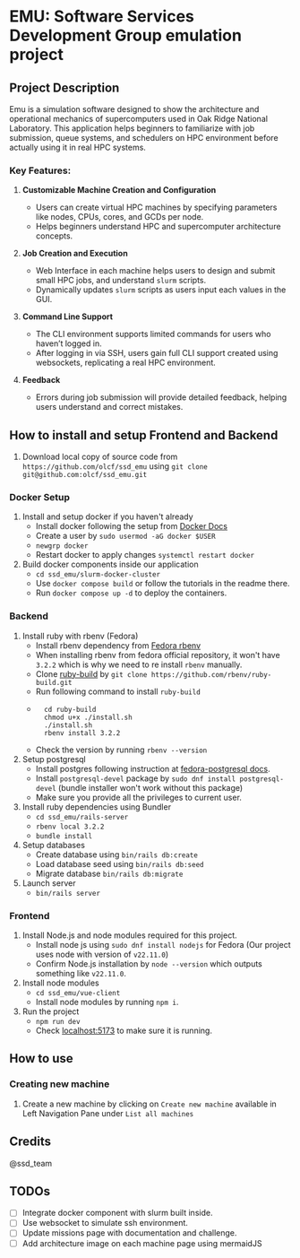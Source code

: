 # EMU: Software Services Development Group emulation project

## Project Description
Emu is a simulation software designed to show the architecture and operational mechanics of supercomputers used in Oak Ridge National Laboratory. This application helps beginners to familiarize with job submission, queue systems, and schedulers on HPC environment before actually using it in real HPC systems. 
### Key Features:
1. **Customizable Machine Creation and Configuration**  
   - Users can create virtual HPC machines by specifying parameters like nodes, CPUs, cores, and GCDs per node.  
   - Helps beginners understand HPC and supercomputer architecture concepts.

2. **Job Creation and Execution**  
   - Web Interface in each machine helps users to design and submit small HPC jobs, and understand `slurm` scripts.  
   - Dynamically updates `slurm` scripts as users input each values in the GUI.

3. **Command Line Support**  
   - The CLI environment supports limited commands for users who haven’t logged in.  
   - After logging in via SSH, users gain full CLI support created using websockets, replicating a real HPC environment.

4. **Feedback**  
   - Errors during job submission will provide detailed feedback, helping users understand and correct mistakes.


## How to install and setup Frontend and Backend
1. Download local copy of source code from `https://github.com/olcf/ssd_emu` using `git clone git@github.com:olcf/ssd_emu.git` 

### Docker Setup
1. Install and setup docker if you haven't already
    - Install docker following the setup from [Docker Docs](https://docs.docker.com/engine/install/fedora/#install-using-the-repository)
    - Create a user by `sudo usermod -aG docker $USER`
    - `newgrp docker`
    - Restart docker to apply changes `systemctl restart docker`
2. Build docker components inside our application
    - `cd ssd_emu/slurm-docker-cluster`
    - Use `docker compose build` or follow the tutorials in the readme there. 
    - Run `docker compose up -d` to deploy the containers. 
### Backend
1. Install ruby with rbenv (Fedora)
    - Install rbenv dependency from [Fedora rbenv](https://developer.fedoraproject.org/start/sw/web-app/rails.html)
    - When installing rbenv from fedora official repository, it won't have `3.2.2` which is why we need to re install `rbenv` manually.
    - Clone [ruby-build](https://github.com/rbenv/ruby-build) by `git clone https://github.com/rbenv/ruby-build.git`
    - Run following command to install `ruby-build`
    - ```
        cd ruby-build
        chmod u+x ./install.sh
        ./install.sh
        rbenv install 3.2.2
      ```
    - Check the version by running `rbenv --version`
2. Setup postgresql
    - Install postgres following instruction at [fedora-postgresql docs](https://docs.fedoraproject.org/en-US/quick-docs/postgresql/).
    - Install `postgresql-devel` package by `sudo dnf install postgresql-devel` (bundle installer won't work without this package)
    - Make sure you provide all the privileges to current user.
3. Install ruby dependencies using Bundler
    - `cd ssd_emu/rails-server`
    - `rbenv local 3.2.2`
    - `bundle install`
4. Setup databases
    - Create database using `bin/rails db:create`
    - Load database seed using `bin/rails db:seed`
    - Migrate database `bin/rails db:migrate`
5. Launch server
    - `bin/rails server`

### Frontend
1. Install Node.js and node modules required for this project.
    - Install node js using `sudo dnf install nodejs` for Fedora (Our project uses node with version of `v22.11.0`)
    - Confirm Node.js installation by `node --version` which outputs something like `v22.11.0`.
2. Install node modules
    - `cd ssd_emu/vue-client`
    - Install node modules by running `npm i`.
3. Run the project
    - `npm run dev`
    - Check [localhost:5173](http://localhost:5173) to make sure it is running. 

##  How to use 
### Creating new machine
1. Create a new machine by clicking on `Create new machine` available in Left Navigation Pane under `List all machines` 

##  Credits
@ssd_team

## TODOs
 - [ ] Integrate docker component with slurm built inside.
 - [ ] Use websocket to simulate ssh environment.
 - [ ] Update missions page with documentation and challenge.
 - [ ] Add architecture image on each machine page using mermaidJS 